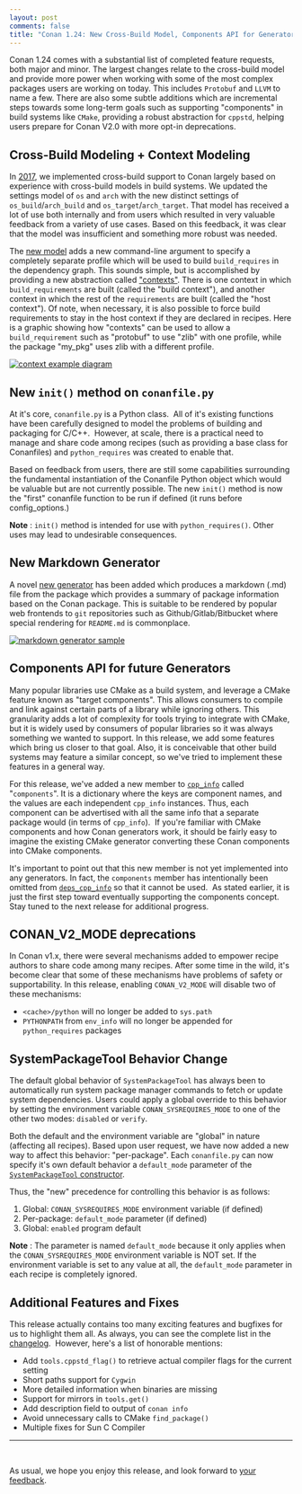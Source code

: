 ```yaml
---
layout: post 
comments: false 
title: "Conan 1.24: New Cross-Build Model, Components API for Generators, New Init() Method, and More"
---
```


Conan 1.24 comes with a substantial list of completed feature requests, both
major and minor.  The largest changes relate to the cross-build model and
provide more power when working with some of the most complex packages users are
working on today.  This includes `Protobuf` and `LLVM` to name a few. There are
also some subtle additions which are incremental steps towards some long-term
goals such as supporting "components" in build systems like `CMake`, providing
a robust abstraction for `cppstd`, helping users prepare for Conan V2.0 with
more opt-in deprecations. 

## Cross-Build Modeling + Context Modeling  

In
[2017](https://docs.conan.io/en/latest/changelog.html#beta2-23-december-2017),
we implemented cross-build support to Conan largely based on experience with
cross-build models in build systems. We updated the settings model of `os` and
`arch` with the new distinct settings of `os_build`/`arch_build` and
`os_target`/`arch_target`. That model has received a lot of use both
internally and from users which resulted in very valuable feedback from a
variety of use cases. Based on this feedback, it was clear that the model was
insufficient and something more robust was needed.

The [new
model](https://docs.conan.io/en/latest/systems_cross_building/cross_building.html#using-build-requires)
adds a new command-line argument to specify a completely separate profile which
will be used to build `build_requires` in the dependency graph. This sounds
simple, but is accomplished by providing a new abstraction called
["contexts"](https://docs.conan.io/en/latest/devtools/build_requires.html#build-and-host-contexts).
There is one context in which `build_requirements` are built (called the "build
context"), and another context in which the rest of the `requirements` are built
(called the "host context"). Of note, when necessary, it is also possible to
force build requirements to stay in the host context if they are declared in
recipes. Here is a graphic showing how "contexts" can be used to allow a
`build_requirement` such as "protobuf" to use "zlib" with one profile, while the
package "my_pkg" uses zlib with a different profile.

<p class="centered">
    <a href="https://docs.conan.io/en/latest/devtools/build_requires.html#build-and-host-contexts"><img src="{{ site.url }}/assets/post_images/2020-04-06/conan-gtest_nasm.png" align="center" alt="context example diagram"/></a>
</p>

## New `init()` method on `conanfile.py`  

At it's core, `conanfile.py` is a Python class.  All of it's existing functions
have been carefully designed to model the problems of building and packaging for
C/C++.  However, at scale, there is a practical need to manage and share code
among recipes (such as providing a base class for Conanfiles) and
`python_requires` was created to enable that. 

Based on feedback from users, there are still some capabilities surrounding the
fundamental instantiation of the Conanfile Python object which would be valuable
but are not currently possible. The new `init()` method is now the "first"
conanfile function to be run if defined (it runs before config_options.)  

**Note** : `init()` method is intended for use with `python_requires()`. Other
uses may lead to undesirable consequences.

## New Markdown Generator  

A novel [new
generator](https://docs.conan.io/en/latest/reference/generators/markdown.html)
has been added which produces a markdown (.md) file from the package which
provides a summary of package information based on the Conan package. This is
suitable to be rendered by popular web frontends to `git` repositories such as
Github/Gitlab/Bitbucket where special rendering for `README.md` is commonplace. 

<p class="centered">
    <a href="https://docs.conan.io/en/latest/reference/generators/markdown.html"><img src="{{ site.url }}/assets/post_images/2020-04-06/conan-markdown_generator.png" align="center" alt="markdown generator sample"/></a>
</p>

## Components API for future Generators  

Many popular libraries use CMake as a build system, and leverage a CMake feature
known as "target components". This allows consumers to compile and link against
certain parts of a library while ignoring others. This granularity adds a lot of
complexity for tools trying to integrate with CMake, but it is widely used by
consumers of popular libraries so it was always something we wanted to support.
In this release, we add some features which bring us closer to that goal. Also,
it is conceivable that other build systems may feature a similar concept, so
we've tried to implement these features in a general way. 

For this release, we've added a new member to
[`cpp_info`](https://docs.conan.io/en/latest/reference/conanfile/attributes.html#cpp-info)
called "`components`". It is a dictionary where the keys are component names,
and the values are each independent `cpp_info` instances. Thus, each component
can be advertised with all the same info that a separate package would (in terms
of `cpp_info`).  If you're familiar with CMake components and how Conan
generators work, it should be fairly easy to imagine the existing CMake
generator converting these Conan components into CMake components. 

It's important to point out that this new member is not yet implemented into any
generators. In fact, the `components` member has intentionally been omitted from
[`deps_cpp_info`](https://docs.conan.io/en/latest/reference/conanfile/attributes.html#deps-cpp-info)
so that it cannot be used.  As stated earlier, it is just the first step toward
eventually supporting the components concept. Stay tuned to the next release for
additional progress. 

## CONAN_V2_MODE deprecations  

In Conan v1.x, there were several mechanisms added to empower recipe authors to
share code among many recipes. After some time in the wild, it's become clear
that some of these mechanisms have problems of safety or supportability. In this
release, enabling `CONAN_V2_MODE` will disable two of these mechanisms: 
- `<cache>/python` will no longer be added to `sys.path`
- `PYTHONPATH` from `env_info` will no longer be appended for `python_requires`
  packages

## SystemPackageTool Behavior Change  

The default global behavior of `SystemPackageTool` has always been to
automatically run system package manager commands to fetch or update system
dependencies. Users could apply a global override to this behavior by setting
the environment variable `CONAN_SYSREQUIRES_MODE` to one of the other two modes:
`disabled` or `verify`.  

Both the default and the environment variable are "global" in nature (affecting
all recipes). Based upon user request, we have now added a new way to affect
this behavior: "per-package". Each `conanfile.py` can now specify it's own
default behavior a `default_mode` parameter of the [`SystemPackageTool`
constructor](https://docs.conan.io/en/latest/reference/conanfile/methods.html#systempackagetool).

Thus, the "new" precedence for controlling this behavior is as follows:  
1. Global: `CONAN_SYSREQUIRES_MODE` environment variable (if defined)
2. Per-package: `default_mode` parameter (if defined)
3. Global: `enabled` program default

**Note** : The parameter is named `default_mode` because it only applies when
the `CONAN_SYSREQUIRES_MODE` environment variable is NOT set. If the environment
variable is set to any value at all, the `default_mode` parameter in each recipe
is completely ignored.

## Additional Features and Fixes  

This release actually contains too many exciting features and bugfixes for us to
highlight them all. As always, you can see the complete list in the
[changelog]( https://docs.conan.io/en/latest/changelog.html#mar-2020).  However,
here's a list of honorable mentions:

* Add `tools.cppstd_flag()` to retrieve actual compiler flags for the current setting
* Short paths support for `Cygwin`
* More detailed information when binaries are missing
* Support for mirrors in `tools.get()`
* Add description field to output of `conan info`
* Avoid unnecessary calls to CMake `find_package()`
* Multiple fixes for Sun C Compiler

-----------
<br>

As usual, we hope you enjoy this release, and look forward to [your
feedback](https://github.com/conan-io/conan/issues). 
